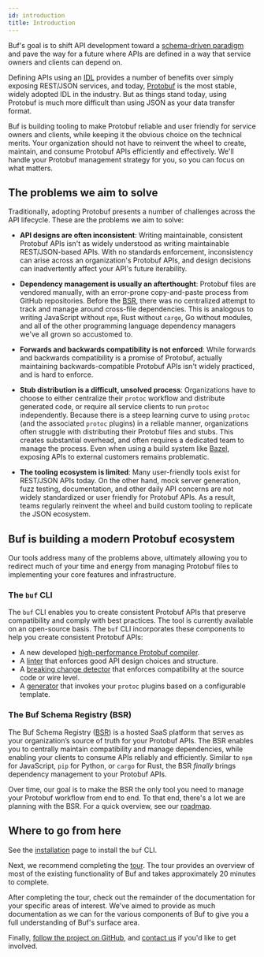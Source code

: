 ```yaml
---
id: introduction
title: Introduction
---
```


Buf's goal is to shift API development toward a
[schema-driven paradigm](https://buf.build/blog/api-design-is-stuck-in-the-past) and pave the way
for a future where APIs are defined in a way that service owners and clients can depend on.

Defining APIs using an [IDL](https://en.wikipedia.org/wiki/Interface_description_language) provides
a number of benefits over simply exposing REST/JSON services, and today,
[Protobuf](https://developers.google.com/protocol-buffers) is the most stable, widely adopted IDL in
the industry. But as things stand today, using Protobuf is much more difficult than using JSON as
your data transfer format.

Buf is building tooling to make Protobuf reliable and user friendly for service owners and clients,
while keeping it the obvious choice on the technical merits. Your organization should not have to
reinvent the wheel to create, maintain, and consume Protobuf APIs efficiently and effectively. We'll
handle your Protobuf management strategy for you, so you can focus on what matters.

## The problems we aim to solve

Traditionally, adopting Protobuf presents a number of challenges across the API lifecycle. These are
the problems we aim to solve:

- **API designs are often inconsistent**: Writing maintainable, consistent Protobuf APIs isn't as
  widely understood as writing maintainable REST/JSON-based APIs. With no standards enforcement,
  inconsistency can arise across an organization's Protobuf APIs, and design decisions can
  inadvertently affect your API's future iterability.

- **Dependency management is usually an afterthought**: Protobuf files are vendored manually, with
  an error-prone copy-and-paste process from GitHub repositories. Before the
  [BSR](bsr/introduction.md), there was no centralized attempt to track and manage around cross-file
  dependencies. This is analogous to writing JavaScript without `npm`, Rust without `cargo`, Go
  without modules, and all of the other programming language dependency managers we've all grown so
  accustomed to.

- **Forwards and backwards compatibility is not enforced**: While forwards and backwards
  compatibility is a promise of Protobuf, actually maintaining backwards-compatible Protobuf APIs
  isn't widely practiced, and is hard to enforce.

- **Stub distribution is a difficult, unsolved process**: Organizations have to choose to either
  centralize their `protoc` workflow and distribute generated code, or require all service clients
  to run `protoc` independently. Because there is a steep learning curve to using `protoc` (and the
  associated `protoc` plugins) in a reliable manner, organizations often struggle with distributing
  their Protobuf files and stubs. This creates substantial overhead, and often requires a dedicated
  team to manage the process. Even when using a build system like [Bazel](/build-systems/bazel.md),
  exposing APIs to external customers remains problematic.

- **The tooling ecosystem is limited**: Many user-friendly tools exist for REST/JSON APIs today. On
  the other hand, mock server generation, fuzz testing, documentation, and other daily API concerns
  are not widely standardized or user friendly for Protobuf APIs. As a result, teams regularly
  reinvent the wheel and build custom tooling to replicate the JSON ecosystem.

## Buf is building a modern Protobuf ecosystem

Our tools address many of the problems above, ultimately allowing you to redirect much of your time
and energy from managing Protobuf files to implementing your core features and infrastructure.

### The `buf` CLI

The `buf` CLI enables you to create consistent Protobuf APIs that preserve compatibility and comply
with best practices. The tool is currently available on an open-source basis. The `buf` CLI
incorporates these components to help you create consistent Protobuf APIs:

- A new developed [high-performance Protobuf compiler](reference/internal-compiler.md).
- A [linter](lint/overview.md) that enforces good API design choices and structure.
- A [breaking change detector](breaking/overview.md) that enforces compatibility at the source code
  or wire level.
- A [generator](generate/usage.md) that invokes your `protoc` plugins based on a configurable
  template.

### The Buf Schema Registry (BSR)

The Buf Schema Registry ([BSR](bsr/introduction.md)) is a hosted SaaS platform that serves as your
organization’s source of truth for your Protobuf APIs. The BSR enables you to centrally maintain
compatibility and manage dependencies, while enabling your clients to consume APIs reliably and
efficiently. Similar to `npm` for JavaScript, `pip` for Python, or `cargo` for Rust, the BSR
_finally_ brings dependency management to your Protobuf APIs.

Over time, our goal is to make the BSR the only tool you need to manage your Protobuf workflow from
end to end. To that end, there's a lot we are planning with the BSR. For a quick overview, see our
[roadmap](roadmap.md).

## Where to go from here

See the [installation](installation.md) page to install the `buf` CLI.

Next, we recommend completing the [tour](tour/introduction.md). The tour provides an overview of
most of the existing functionality of Buf and takes approximately 20 minutes to complete.

After completing the tour, check out the remainder of the documentation for your specific areas of
interest. We've aimed to provide as much documentation as we can for the various components of Buf
to give you a full understanding of Buf's surface area.

Finally, [follow the project on GitHub](https://github.com/bufbuild/buf), and
[contact us](contact.md) if you'd like to get involved.
